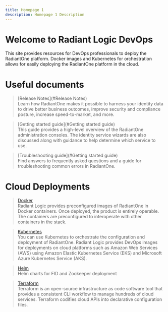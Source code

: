 ```yaml
---
title: Homepage 1
description: Homepage 1 Description
---
```


# Welcome to Radiant Logic DevOps

This site provides resources for DevOps professionals to deploy the RadiantOne platform. Docker images and Kubernetes for orchestration allows for easily deploying the RadiantOne platform in the cloud.

# Useful documents

<section>
  
  > [Release Notes](#Release Notes)  
  > Learn how RadiantOne makes it possible to harness your identity data to drive better business outcomes, improve security and compliance posture, increase speed-to-market, and more. 
  
  > [Getting started guide](#Getting started guide)  
  > This guide provides a high-level overview of the RadiantOne administration consoles. The identity service wizards are also discussed along with guidance to help determine which service to use. 

  > [Troubleshooting guide](#Getting started guide)  
  > Find answers to frequently asked questions and a guide for troubleshooting common errors in RadiantOne.
   
</section>

# Cloud Deployments

<section>
  
  > [Docker](/getting_started/docker)  
  > Radiant Logic provides preconfigured images of RadiantOne in Docker containers. Once deployed, the product is entirely operable. The containers are preconfigured to interoperate with other containers in the stack. 
  
  > [Kubernetes](/getting_started/kubernetes)  
  > You can use Kubernetes to orchestrate the configuration and deployment of RadiantOne. Radiant Logic provides DevOps images for deployments on cloud platforms such as Amazon Web Services (AWS) using Amazon Elastic Kubernetes Service (EKS) and Microsoft Azure Kubernetes Service (AKS).

  > [Helm](/getting_started/helm)  
  > Helm charts for FID and Zookeeper deployment
  
   > [Terraform](/getting_started/terraform)  
  > Terraform is an open-source infrastructure as code software tool that provides a consistent CLI workflow to manage hundreds of cloud services. Terraform codifies cloud APIs into declarative configuration files.
  
</section>
